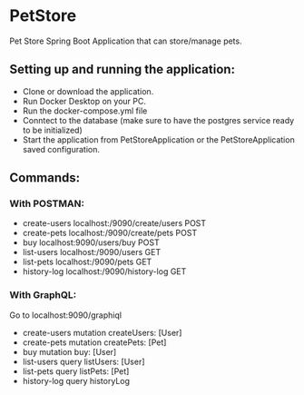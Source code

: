 # PetStore
Pet Store Spring Boot Application that can store/manage pets. 

## Setting up and running the application:
 - Clone or download the application.
 - Run Docker Desktop on your PC.
 - Run the docker-compose.yml file
 - Conntect to the database (make sure to have the postgres service ready to be initialized)
 - Start the application from PetStoreApplication or the PetStoreApplication saved configuration.
 
## Commands:
### With POSTMAN:
- create-users localhost:/9090/create/users POST
- create-pets  localhost:/9090/create/pets POST
- buy localhost:9090/users/buy POST
- list-users localhost:/9090/users GET
- list-pets localhost:/9090/pets GET
- history-log localhost:/9090/history-log GET
### With GraphQL:
Go to localhost:9090/graphiql
- create-users mutation createUsers: [User]
- create-pets  mutation createPets: [Pet]
- buy mutation buy: [User]
- list-users query listUsers: [User]
- list-pets query listPets: [Pet]
- history-log query historyLog
    
